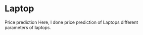 # Laptop
Price prediction
Here, I done price prediction of Laptops different parameters of laptops.
